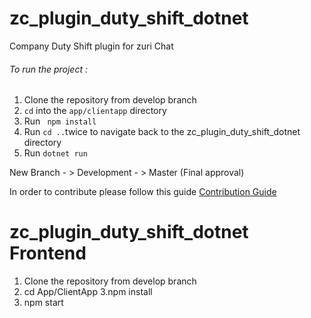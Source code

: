 # zc_plugin_duty_shift_dotnet
Company Duty Shift plugin for zuri Chat
###### To run the project :
1. Clone the repository from develop branch
2. <code>cd</code> into the <code>app/clientapp</code>  directory
3. Run <code> npm install </code>
4. Run <code>cd ..</code>twice to navigate back to the zc_plugin_duty_shift_dotnet directory
5. Run  <code>dotnet run</code>


 New Branch - > Development - > Master (Final approval)
 

In order to contribute please follow this guide [Contribution Guide](https://github.com/zurichat/zc_plugin_duty_shift_dotnet/wiki/Contribution-Guide)
# zc_plugin_duty_shift_dotnet Frontend
1. Clone the repository from develop branch
2. cd App/ClientApp
3.npm install
4. npm start
 
